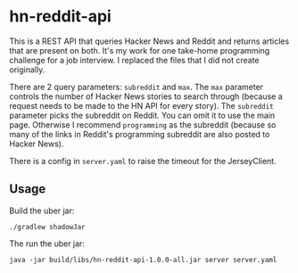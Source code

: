 # hn-reddit-api

This is a REST API that queries Hacker News and Reddit and returns articles that are present on both. It's my work for one take-home programming challenge for a job interview. I replaced the files that I did not create originally.

There are 2 query parameters: `subreddit` and `max`. The `max` parameter controls the number of Hacker News stories to search through (because a request needs to be made to the HN API for every story). The `subreddit` parameter picks the subreddit on Reddit. You can omit it to use the main page. Otherwise I recommend `programming` as the subreddit (because so many of the links in Reddit's programming subreddit are also posted to Hacker News).

There is a config in `server.yaml` to raise the timeout for the JerseyClient.

## Usage

Build the uber jar:

    ./gradlew shadowJar

The run the uber jar:

    java -jar build/libs/hn-reddit-api-1.0.0-all.jar server server.yaml

